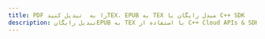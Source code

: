 ---title: PDF را به  تبدیل کنیدTEX، EPUB به TEX مبدل رایگان یا C++ SDKdescription: تبدیل رایگانEPUB به TEX با استفاده از C++ Cloud APIs & SDK همچنین اسناد PDF را در Cloud ایجاد، ویرایش و رندر کنید.---